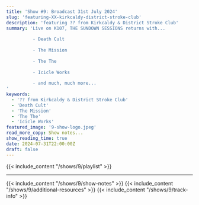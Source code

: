 ```yaml
---
title: 'Show #9: Broadcast 31st July 2024'
slug: 'featuring-XX-kirkcaldy-district-stroke-club'
description: 'featuring ?? from Kirkcaldy & District Stroke Club'
summary: 'Live on K107, THE SUNDOWN SESSIONS returns with...
 
          - Death Cult
                    
          - The Mission
          
          - The The
          
          - Icicle Works
          
          - and much, much more...
'
keywords:
  - '?? from Kirkcaldy & District Stroke Club'
  - 'Death Cult'
  - 'The Mission'
  - 'The The'
  - 'Icicle Works'
featured_image: '9-show-logo.jpeg'
read_more_copy: Show notes...
show_reading_time: true
date: 2024-07-31T22:00:00Z
draft: false
---
```

{{< include_content "/shows/9/playlist" >}}

---

{{< include_content "/shows/9/show-notes" >}}
{{< include_content "/shows/9/additional-resources" >}}
{{< include_content "/shows/9/track-info" >}}